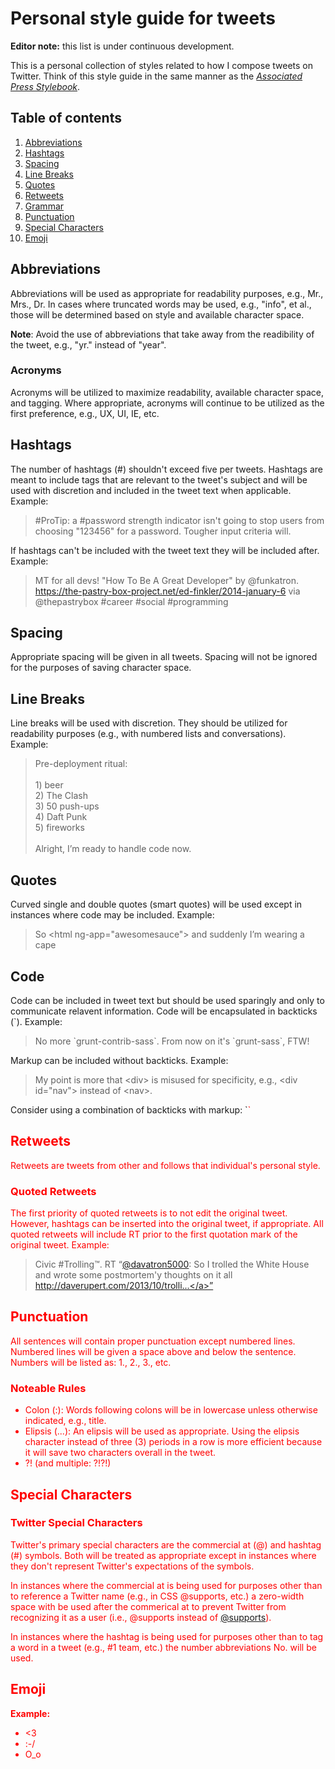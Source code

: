 # Personal style guide for tweets

**Editor note:** this list is under continuous development.

This is a personal collection of styles related to how I compose tweets on Twitter. Think of this style guide in the same manner as the [*Associated Press Stylebook*](http://en.wikipedia.org/wiki/AP_Stylebook).


## Table of contents

1. [Abbreviations](#abbreviations)
2. [Hashtags](#hashtags)
3. [Spacing](#spacing)
4. [Line Breaks](#line-breaks)
5. [Quotes](#quotes)
6. [Retweets](#retweets)
7. [Grammar](#grammar)
8. [Punctuation](#punctuation)
9. [Special Characters](#special-characters)
10. [Emoji](#emoji)


## Abbreviations

Abbreviations will be used as appropriate for readability purposes, e.g., Mr., Mrs., Dr. In cases where truncated words may be used, e.g., "info", et al., those will be determined based on style and available character space.

**Note**: Avoid the use of abbreviations that take away from the readibility of the tweet, e.g., "yr." instead of "year".

### Acronyms

Acronyms will be utilized to maximize readability, available character space, and tagging. Where appropriate, acronyms will continue to be utilized as the first preference, e.g., UX, UI, IE, etc.


## Hashtags

The number of hashtags (#) shouldn't exceed five per tweets. Hashtags are meant to include tags that are relevant to the tweet's subject and will be used with discretion and included in the tweet text when applicable. Example:

> &#35;ProTip: a &#35;password strength indicator isn't going to stop users from choosing "123456" for a password. Tougher input criteria will.

If hashtags can't be included with the tweet text they will be included after. Example:

> MT for all devs! "How To Be A Great Developer" by @funkatron. https://the-pastry-box-project.net/ed-finkler/2014-january-6 via @thepastrybox &#35;career &#35;social &#35;programming


## Spacing

Appropriate spacing will be given in all tweets. Spacing will not be ignored for the purposes of saving character space.

## Line Breaks

Line breaks will be used with discretion. They should be utilized for readability purposes (e.g., with numbered lists and conversations). Example:

> Pre-deployment ritual:<br><br>1) beer<br>2) The Clash<br>3) 50 push-ups<br>4) Daft Punk<br>5) fireworks<br><br>Alright, I’m ready to handle code now.


## Quotes

Curved single and double quotes (smart quotes) will be used except in instances where code may be included. Example:
    
> So &lt;html ng-app="awesomesauce"&gt; and suddenly I’m wearing a cape


## Code

Code can be included in tweet text but should be used sparingly and only to communicate relavent information. Code will be encapsulated in backticks (&#x60;). Example:

> No more &#x60;grunt-contrib-sass&#x60;. From now on it's &#x60;grunt-sass&#x60;, FTW!

Markup can be included without backticks. Example:

> My point is more that &lt;div&gt; is misused for specificity, e.g., &lt;div id="nav"&gt; instead of &lt;nav&gt;.

Consider using a combination of backticks with markup: &#x60;<font color="red">&#x60;


## Retweets

Retweets are tweets from other and follows that individual's personal style.

### Quoted Retweets

The first priority of quoted retweets is to not edit the original tweet. However, hashtags can be inserted into the original tweet, if appropriate. All quoted retweets will include RT prior to the first quotation mark of the original tweet. Example:

> Civic &#35;Trolling&#8482;. RT “<a href="https://twitter.com/davatron5000">@davatron5000</a>: So I trolled the White House and wrote some postmortem&#39;y thoughts on it all <a href="http://daverupert.com/2013/10/trolling-the-whitehouse/">http://daverupert.com/2013/10/trolli...</a>”


## Punctuation

All sentences will contain proper punctuation except numbered lines. Numbered lines will be given a space above and below the sentence. Numbers will be listed as: 1., 2., 3., etc.

### Noteable Rules
* Colon (:): Words following colons will be in lowercase unless otherwise indicated, e.g., title.
* Elipsis (...): An elipsis will be used as appropriate. Using the elipsis character instead of three (3) periods in a row is more efficient because it will save two characters overall in the tweet. 
* ?! (and multiple: ?!?!)


## Special Characters

### Twitter Special Characters

Twitter's primary special characters are the commercial at (@) and hashtag (#) symbols. Both will be treated as appropriate except in instances where they don't represent Twitter's expectations of the symbols.

In instances where the commercial at is being used for purposes other than to reference a Twitter name (e.g., in CSS @supports, etc.) a zero-width space with be used after the commerical at to prevent Twitter from recognizing it as a user (i.e., @supports instead of [@supports](http://twitter.com/supports)).

In instances where the hashtag is being used for purposes other than to tag a word in a tweet (e.g., #1 team, etc.) the number abbreviations No. will be used.


## Emoji

**Example:**

* <3
* :-/
* O_o
